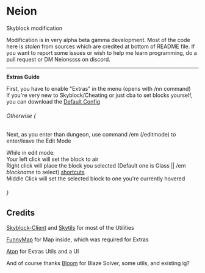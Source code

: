 # Neion
Skyblock modification  

Modification is in very alpha beta gamma development. Most of the code here is *stolen* from sources which are credited at bottom of README file. 
If you want to report some issues or wish to help me learn programming, do a pull request or DM Neionssss on discord. 

----------------------------------------------------------------------
__Extras Guide__

First, you have to enable "Extras" in the menu (opens with /nn command)  
If you're very new to Skyblock/Cheating or just cba to set blocks yourself, you can download the [Default Config](https://github.com/Neionssss/Neion/blob/48ab103703c7cb6e903c5d3c1bcd0be94e854d12/DefaultConfigGuide.md)  

###### Otherwise {  

Next, as you enter than dungeon, use command /em (/editmode) to enter/leave the Edit Mode

While in edit mode:  
Your left click will set the block to air  
Right click will place the block you selected (Default one is Glass || /em *blockname* to select) [shortcuts](https://github.com/Neionssss/Neion/blob/91647197c786afcc73ba639ffe273fa5e037d564/shortcuts.md)  
Middle Click will set the selected block to one you're currently hovered  

###### }

__Credits__
----------------------------------------------------------------------
[Skyblock-Client](https://github.com/Harry282/Skyblock-Client) and [Skytils](https://github.com/Skytils/SkytilsMod) for most of the Utilities

[FunnyMap](https://github.com/Harry282/FunnyMap) for Map inside, which was required for Extras

[Aton](https://github.com/FloppaCoding) for Extras Utils and a UI 

And of course thanks [Bloom](https://github.com/UnclaimedBloom6) for Blaze Solver, some utils, and existing ig?


